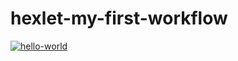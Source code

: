 # hexlet-my-first-workflow

[![hello-world](https://github.com/leomaks/hexlet-my-first-workflow/actions/workflows/hello-world.yml/badge.svg)](https://github.com/leomaks/hexlet-my-first-workflow/actions/workflows/hello-world.yml)

